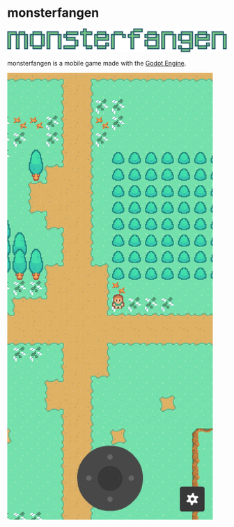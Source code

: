 # monsterfangen

![monsterfangen logo](./assets/logo/logo.png)

monsterfangen is a mobile game made with the [Godot Engine](https://godotengine.org/).

![Ingame](./assets/screenshots/ingame1.jpg)
